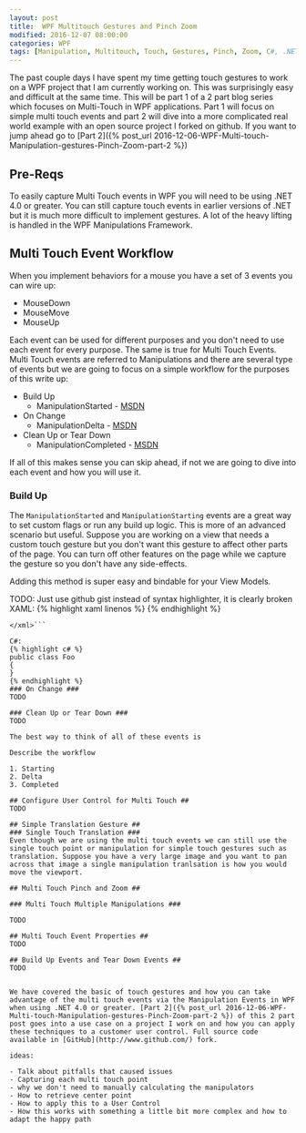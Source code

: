 ```yaml
---
layout: post
title:  WPF Multitouch Gestures and Pinch Zoom
modified: 2016-12-07 08:00:00
categories: WPF
tags: [Manipulation, Multitouch, Touch, Gestures, Pinch, Zoom, C#, .NET]
---
```

The past couple days I have spent my time getting touch gestures to work on a WPF project that I am currently working on. This was surprisingly easy and difficult at the same time. This will be part 1 of a 2 part blog series which focuses on Multi-Touch in WPF applications. Part 1 will focus on simple multi touch events and part 2 will dive into a more complicated real world example with an open source project I forked on github. If you want to jump ahead go to [Part 2]({% post_url 2016-12-06-WPF-Multi-touch-Manipulation-gestures-Pinch-Zoom-part-2 %})

## Pre-Reqs ##
To easily capture Multi Touch events in WPF you will need to be using .NET 4.0 or greater. You can still capture touch events in earlier versions of .NET but it is much more difficult to implement gestures. A lot of the heavy lifting is handled in the WPF Manipulations Framework.

## Multi Touch Event Workflow ##
When you implement behaviors for a mouse you have a set of 3 events you can wire up:

- MouseDown
- MouseMove
- MouseUp

Each event can be used for different purposes and you don't need to use each event for every purpose. The same is true for Multi Touch Events. Multi Touch events are referred to Manipulations and there are several type of events but we are going to focus on a simple workflow for the purposes of this write up:

- Build Up
  - ManipulationStarted - [MSDN](https://msdn.microsoft.com/en-us/library/system.windows.uielement.manipulationstarted(v=vs.110).aspx)
- On Change
  - ManipulationDelta - [MSDN](https://msdn.microsoft.com/en-us/library/system.windows.uielement.manipulationdelta(v=vs.110).aspx)
- Clean Up or Tear Down
  - ManipulationCompleted - [MSDN](https://msdn.microsoft.com/en-us/library/system.windows.uielement.manipulationcompleted(v=vs.110).aspx)

If all of this makes sense you can skip ahead, if not we are going to dive into each event and how you will use it.

### Build Up ###
The `ManipulationStarted` and `ManipulationStarting` events are a great way to set custom flags or run any build up logic. This is more of an advanced scenario but useful. Suppose you are working on a view that needs a custom touch gesture but you don't want this gesture to affect other parts of the page. You can turn off other features on the page while we capture the gesture so you don't have any side-effects.

Adding this method is super easy and bindable for your View Models.

TODO: Just use github gist instead of syntax highlighter, it is clearly broken
XAML:
{% highlight xaml linenos %}
<xml>
</xml>
{% endhighlight %}

```<xml>
</xml>```

C#:
{% highlight c# %}
public class Foo
{
}
{% endhighlight %}
### On Change ###
TODO

### Clean Up or Tear Down ###
TODO

The best way to think of all of these events is 

Describe the workflow

1. Starting
2. Delta
3. Completed

## Configure User Control for Multi Touch ##
TODO

## Simple Translation Gesture ##
### Single Touch Translation ###
Even though we are using the multi touch events we can still use the single touch point or manipulation for simple touch gestures such as translation. Suppose you have a very large image and you want to pan across that image a single manipulation tranlsation is how you would move the viewport.

## Multi Touch Pinch and Zoom ##

### Multi Touch Multiple Manipulations ###

TODO

## Multi Touch Event Properties ##
TODO

## Build Up Events and Tear Down Events ##
TODO


We have covered the basic of touch gestures and how you can take advantage of the multi touch events via the Manipulation Events in WPF when using .NET 4.0 or greater. [Part 2]({% post_url 2016-12-06-WPF-Multi-touch-Manipulation-gestures-Pinch-Zoom-part-2 %}) of this 2 part post goes into a use case on a project I work on and how you can apply these techniques to a customer user control. Full source code available in [GitHub](http://www.github.com/) fork.

ideas:

- Talk about pitfalls that caused issues
- Capturing each multi touch point
- why we don't need to manually calculating the manipulators
- How to retrieve center point
- How to apply this to a User Control
- How this works with something a little bit more complex and how to adapt the happy path
